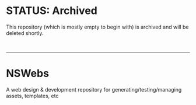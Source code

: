 # STATUS: Archived

This repository (which is mostly empty to begin with) is archived and will be deleted shortly.

<br />

---

# NSWebs

A web design &amp; development repository for generating/testing/managing assets, templates, etc
